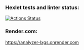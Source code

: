 ### Hexlet tests and linter status:
[![Actions Status](https://github.com/sergeykms/php-project-9/actions/workflows/hexlet-check.yml/badge.svg)](https://github.com/sergeykms/php-project-9/actions)

### Render.com:
https://analyzer-lxgs.onrender.com